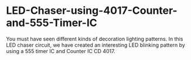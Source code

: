 # LED-Chaser-using-4017-Counter-and-555-Timer-IC
You must have seen different kinds of decoration lighting patterns. In this LED chaser circuit, we have created an interesting LED blinking pattern by using a 555 timer IC and Counter IC CD 4017.
